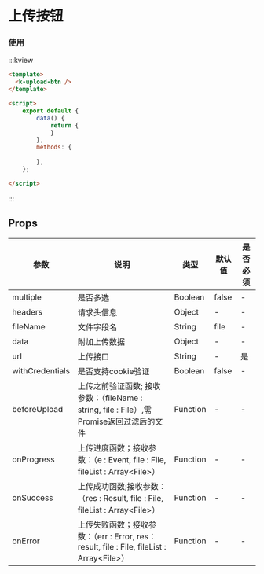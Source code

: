 # 上传按钮

### 使用

:::kview 

```html
<template>
  <k-upload-btn />
</template>

<script>
    export default {
        data() {
            return {
            }
        },
        methods: {
           
        },
    };

</script>
```

:::

##  Props
<div class="markdown-table">

|  参数  |  说明   | 类型  | 默认值|  是否必须|
|-------|---------|------|--------|----------|
|multiple|是否多选|Boolean|false|-
|headers|请求头信息|Object|-|-
|fileName|文件字段名|String|file|-
|data|附加上传数据|Object|-|-
|url|上传接口|String|-|是
|withCredentials|是否支持cookie验证|Boolean|false|-
|beforeUpload|上传之前验证函数; 接收参数：（fileName : string, file : File）,需Promise返回过滤后的文件|Function|-|-
|onProgress|上传进度函数；接收参数：（e : Event, file : File, fileList : Array\<File\>）|Function|-|-
|onSuccess|上传成功函数;接收参数：（res : Result, file : File, fileList : Array\<File\>）|Function|-|-
|onError|上传失败函数；接收参数：（err : Error, res：result, file : File, fileList : Array\<File\>）|Function|-|-

</div>


